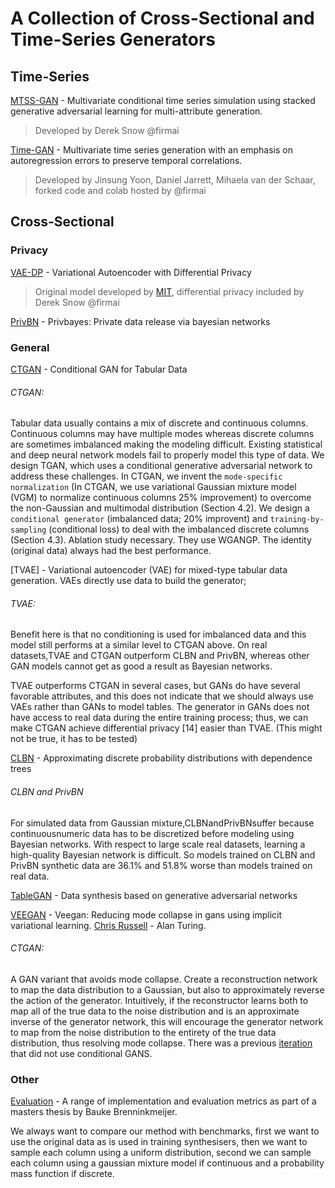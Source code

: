 # A Collection of Cross-Sectional and Time-Series Generators


## Time-Series
[MTSS-GAN](https://github.com/firmai/mtss-gan) - Multivariate conditional time series simulation using stacked generative adversarial learning for multi-attribute generation.
  > Developed by Derek Snow @firmai
  
[Time-GAN](https://github.com/firmai/tsgan/tree/master/alg/timegan) - Multivariate time series generation with an emphasis on autoregression errors to preserve temporal correlations.
  > Developed by Jinsung Yoon, Daniel Jarrett, Mihaela van der Schaar, forked code and colab hosted by @firmai


## Cross-Sectional

### Privacy
[VAE-DP](https://colab.research.google.com/drive/1GR8Fx4zd7M-OKWI8gF20VwESS6Oml6Br) - Variational Autoencoder with Differential Privacy
  > Original model developed by [MIT](https://github.com/sdv-dev/SDGym), differential privacy included by Derek Snow @firmai

[PrivBN](https://dl.acm.org/doi/pdf/10.1145/3134428) - Privbayes: Private data release via bayesian networks

### General

[CTGAN](https://github.com/sdv-dev/CTGAN) - Conditional GAN for Tabular Data 

###### CTGAN:

Tabular data usually contains a mix of discrete and continuous columns. Continuous columns may have multiple modes whereas discrete columns are sometimes imbalanced making the modeling difficult. Existing statistical and deep neural network models fail to properly model this type of data. We design TGAN, which uses a conditional generative adversarial network to address these challenges. In CTGAN, we invent the ```mode-specific normalization``` (In CTGAN, we use variational Gaussian mixture model (VGM) to normalize continuous columns 25% improvement) to overcome the non-Gaussian and multimodal distribution (Section 4.2). We design a ```conditional generator``` (imbalanced data; 20% improvent) and ```training-by-sampling``` (conditional loss) to deal with the imbalanced discrete columns (Section 4.3). Ablation study necessary. They use  WGANGP. The identity (original data) always had the best performance. 

[TVAE] - Variational autoencoder (VAE) for mixed-type tabular data generation. VAEs directly use data to build the generator;

###### TVAE:
Benefit here is that no conditioning is used for imbalanced data and this model still performs at a similar level to CTGAN above. On real datasets,TVAE and CTGAN outperform CLBN and PrivBN, whereas other GAN models cannot get as good a result as Bayesian networks. 

TVAE outperforms CTGAN in several cases, but GANs do have several favorable attributes, and this does not indicate that we should always use VAEs rather than GANs to model tables. The generator in GANs does not have access to real data during the entire training process; thus, we can make CTGAN achieve differential privacy [14] easier than TVAE. (This might not be true, it has to be tested)

[CLBN](https://citeseerx.ist.psu.edu/viewdoc/download?doi=10.1.1.133.9772&rep=rep1&type=pdf) - Approximating discrete probability distributions with dependence trees

###### CLBN and PrivBN

For simulated data from Gaussian mixture,CLBNandPrivBNsuffer because continuousnumeric data has to be discretized before modeling using Bayesian networks. With respect to large scale real datasets, learning a high-quality Bayesian network is difficult. So models trained on CLBN and PrivBN synthetic data are 36.1% and 51.8% worse than models trained on real data.


[TableGAN](https://dl.acm.org/ft_gateway.cfm?id=3242929&type=pdf) - Data synthesis based on generative adversarial networks

[VEEGAN](https://papers.nips.cc/paper/6923-veegan-reducing-mode-collapse-in-gans-using-implicit-variational-learning.pdf) - Veegan: Reducing mode collapse in gans using implicit variational learning. [Chris Russell](https://www.turing.ac.uk/people/chris-russell) - Alan Turing.

###### CTGAN:

A GAN variant that avoids mode collapse. Create a reconstruction network to map the data distribution to a Gaussian, but also to approximately reverse the action of the generator.  Intuitively, if the reconstructor learns both to map all of the true data to the noise distribution and is an approximate inverse of the generator network, this will encourage the generator network to map from the noise distribution to the entirety of the true data distribution, thus resolving mode collapse. There was a previous [iteration](https://arxiv.org/pdf/1811.11264.pdf) that did not use conditional GANS. 




### Other

[Evaluation](https://github.com/Baukebrenninkmeijer/On-the-Generation-and-Evaluation-of-Synthetic-Tabular-Data-using-GANs) - A range of implementation and evaluation metrics as part of a masters thesis by Bauke Brenninkmeijer.


We always want to compare our method with benchmarks, first we want to use the original data as is used in training synthesisers, then we want to sample each column using a uniform distribution, second we can sample each column using a gaussian mixture model if continuous and a probability mass function if discrete. 

